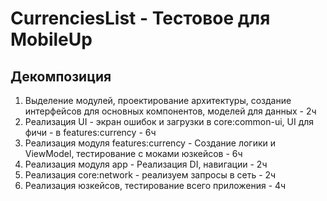 # CurrenciesList - Тестовое для MobileUp
## Декомпозиция
1. Выделение модулей, проектирование архитектуры, создание интерфейсов для основных компонентов, моделей для данных - 2ч
2. Реализация UI - экран ошибок и загрузки в core:common-ui, UI для фичи - в features:currency - 6ч
3. Реализация модуля features:currency - Создание логики и ViewModel, тестирование с моками юзкейсов - 6ч
4. Реализация модуля app -  Реализация DI, навигации - 2ч
5. Реализация core:network - реализуем запросы в сеть - 2ч
6. Реализация юзкейсов, тестирование всего приложения - 4ч
